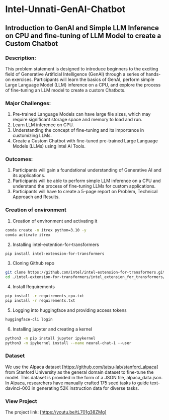 # Intel-Unnati-GenAI-Chatbot

## Introduction to GenAI and Simple LLM Inference on CPU and fine-tuning of LLM Model to create a Custom Chatbot

### Description:
This problem statement is designed to introduce beginners to the exciting field of Generative Artificial
Intelligence (GenAI) through a series of hands-on exercises. Participants will learn the basics of GenAI,
perform simple Large Language Model (LLM) inference on a CPU, and explore the process of fine-tuning
an LLM model to create a custom Chatbots.

### Major Challenges:

1. Pre-trained Language Models can have large file sizes, which may require significant storage space
and memory to load and run.
2. Learn LLM inference on CPU.
3. Understanding the concept of fine-tuning and its importance in customizing LLMs.
4. Create a Custom Chatbot with fine-tuned pre-trained Large Language Models (LLMs) using Intel AI
Tools.

### Outcomes:

1. Participants will gain a foundational understanding of Generative AI and its applications.
2. Participants will be able to perform simple LLM inference on a CPU and understand the process of
fine-tuning LLMs for custom applications.
3. Participants will have to create a 5-page report on Problem, Technical Approach and Results. 

### Creation of environment

1. Creation of environment and activating it
```bash
conda create -n itrex python=3.10 -y
conda activate itrex
```
2. Installing intel-extention-for-transformers
```bash
pip install intel-extension-for-transformers
```
3. Cloning Github repo
```bash
git clone https://github.com/intel/intel-extension-for-transformers.git
cd ./intel-extension-for-transformers/intel_extension_for_transformers/neural_chat/
```
4. Install Requirements
```bash
pip install -r requirements_cpu.txt
pip install -r requirements.txt
```
5. Logging into huggingface and providing access tokens
```bash
huggingface-cli login
```
6. Installing jupyter and creating a kernel
```bash
python3 -m pip install jupyter ipykernel
python3 -m ipykernel install --name neural-chat-1 --user
```

### Dataset
We use the Alpaca dataset [https://github.com/tatsu-lab/stanford_alpaca] from Stanford University as the general domain dataset to fine-tune the model. This dataset is provided in the form of a JSON file, alpaca_data.json. In Alpaca, researchers have manually crafted 175 seed tasks to guide text-davinci-003 in generating 52K instruction data for diverse tasks.


### View Project
The project link: [https://youtu.be/tL701g38ZMg]

